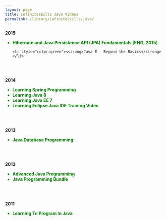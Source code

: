 ```yaml
---
layout: page
title: Infiniteskills Java Videos
permalink: /library/infiniteskills/java/
---
```



<strong>2015</strong>


<ul>

<li style="color:green"><strong>Hibernate and Java Persistence API (JPA) Fundamentals [ENG, 2015]</strong></li>

	<li style="color:green"><strong>Java 8 - Beyond the Basics</strong></li>
</ul>

<br/><br/>

<strong>2014</strong>


<ul>
	<li style="color:green"><strong>Learning Spring Programming</strong></li>
	<li style="color:green"><strong>Learning Java 8</strong></li>
	<li style="color:green"><strong>Learning Java EE 7</strong></li>
	<li style="color:green"><strong>Learning Eclipse Java IDE Training Video</strong></li>
</ul>


<br/><br/>

<strong>2013</strong>

<ul>
	<li style="color:green"><strong>Java Database Programming</strong></li>

</ul>


<br/><br/>

<strong>2012</strong>

<ul>
	<li style="color:green"><strong>Advanced Java Programming</strong></li>
	<li style="color:green"><strong>Java Programming Bundle</strong></li>
</ul>



<br/><br/>

<strong>2011</strong>

<ul>
	<li style="color:green"><strong>Learning To Program In Java </strong></li>

</ul>
